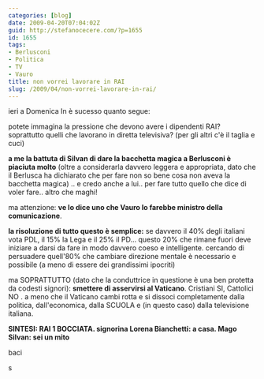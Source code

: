 ```yaml
---
categories: [blog]
date: 2009-04-20T07:04:02Z
guid: http://stefanocecere.com/?p=1655
id: 1655
tags:
- Berlusconi
- Politica
- TV
- Vauro
title: non vorrei lavorare in RAI
slug: /2009/04/non-vorrei-lavorare-in-rai/
---
```


ieri a Domenica In è sucesso quanto segue:

potete immagina la pressione che devono avere i dipendenti RAI? soprattutto quelli che lavorano in diretta televisiva? (per gli altri c'è il taglia e cuci)

**a me la battuta di Silvan di dare la bacchetta magica a Berlusconi è piaciuta molto** (oltre a considerarla davvero leggera e appropriata, dato che il Berlusca ha dichiarato che per fare non so bene cosa non aveva la bacchetta magica) .. e credo anche a lui.. per fare tutto quello che dice di voler fare.. altro che maghi!

ma attenzione: **ve lo dice uno che Vauro lo farebbe ministro della comunicazione**.

**la risoluzione di tutto questo è semplice:** se davvero il 40% degli italiani vota PDL, il 15% la Lega e il 25% il PD… questo 20% che rimane fuori deve iniziare a darsi da fare in modo davvero coeso e intelligente. cercando di persuadere quell'80% che cambiare direzione mentale è necessario e possibile (a meno di essere dei grandissimi ipocriti)
  
ma SOPRATTUTTO (dato che la conduttrice in questione è una ben protetta da codesti signori): **smettere di asservirsi al Vaticano**. Cristiani SI, Cattolici NO . a meno che il Vaticano cambi rotta e si dissoci completamente dalla politica, dall'economica, dalla SCUOLA e (in questo caso) dalla televisione italiana.

**SINTESI: RAI 1 BOCCIATA. signorina Lorena Bianchetti: a casa. Mago Silvan: sei un mito**

baci
  
s